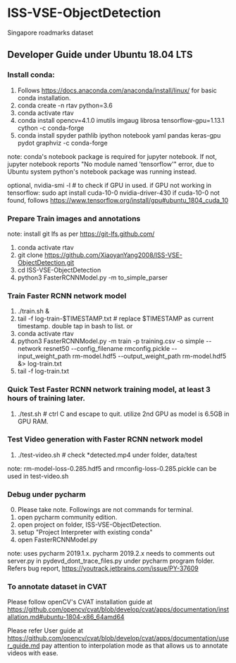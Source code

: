 # ISS-VSE-ObjectDetection
Singapore roadmarks dataset

## Developer Guide under Ubuntu 18.04 LTS

### Install conda:
1. Follows https://docs.anaconda.com/anaconda/install/linux/ for basic conda installation.
2. conda create -n rtav python=3.6 
3. conda activate rtav
4. conda install opencv=4.1.0 imutils imgaug librosa tensorflow-gpu=1.13.1 cython -c conda-forge
5. conda install spyder pathlib ipython notebook yaml pandas keras-gpu pydot graphviz -c conda-forge

note: conda's notebook package is required for jupyter notebook. If not, jupyter notebook reports "No module named 'tensorflow'" error, due to Ubuntu system python's notebook package was running instead.

optional, nvidia-smi -l # to check if GPU in used.
if GPU not working in tensorflow: sudo apt install cuda-10-0 nvidia-driver-430
if cuda-10-0 not found, follows https://www.tensorflow.org/install/gpu#ubuntu_1804_cuda_10

### Prepare Train images and annotations
note: install git lfs as per https://git-lfs.github.com/
1. conda activate rtav
2. git clone https://github.com/XiaoyanYang2008/ISS-VSE-ObjectDetection.git
3. cd ISS-VSE-ObjectDetection
4. python3 FasterRCNNModel.py -m to_simple_parser

### Train Faster RCNN network model
1. ./train.sh &
2. tail -f log-train-$TIMESTAMP.txt # replace $TIMESTAMP as current timestamp. double tap in bash to list.
or  
1. conda activate rtav
2. python3 FasterRCNNModel.py -m train -p training.csv -o simple --network resnet50 --config_filename rmconfig.pickle --input_weight_path rm-model.hdf5 --output_weight_path rm-model.hdf5 &> log-train.txt
3. tail -f log-train.txt

### Quick Test Faster RCNN network training model, at least 3 hours of training later.
1. ./test.sh    # ctrl C and escape to quit. utilize 2nd GPU as model is 6.5GB in GPU RAM.

### Test Video generation with Faster RCNN network model
1. ./test-video.sh  # check *detected.mp4 under folder, data/test

note: rm-model-loss-0.285.hdf5 and rmconfig-loss-0.285.pickle can be used in test-video.sh


### Debug under pycharm
0. Please take note. Followings are not commands for terminal.
1. open pycharm community edition.
2. open project on folder, ISS-VSE-ObjectDetection.
3. setup "Project Interpreter with existing conda"
4. open FasterRCNNModel.py

note: uses pycharm 2019.1.x. pycharm 2019.2.x needs to comments out server.py in pydevd_dont_trace_files.py under pycharm program folder. Refers bug report, https://youtrack.jetbrains.com/issue/PY-37609

### To annotate dataset in CVAT
Please follow openCV's CVAT installation guide at https://github.com/opencv/cvat/blob/develop/cvat/apps/documentation/installation.md#ubuntu-1804-x86_64amd64 

Please refer User guide at https://github.com/opencv/cvat/blob/develop/cvat/apps/documentation/user_guide.md pay attention to interpolation mode as that allows us to annotate videos with ease.
